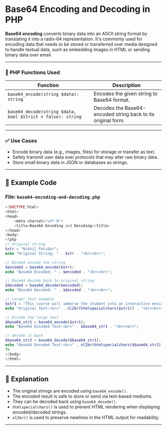 
# Base64 Encoding and Decoding in PHP

**Base64 encoding** converts binary data into an ASCII string format by translating it into a radix-64 representation.
It's commonly used for encoding data that needs to be stored or transferred over media designed to handle textual data, such as embedding images in HTML or sending binary data over email.

---

### 📌 PHP Functions Used

| Function                                                    | Description                                                  |
| ----------------------------------------------------------- | ------------------------------------------------------------ |
| `base64_encode(string $data): string`                       | Encodes the given string to Base64 format.                   |
| `base64_decode(string $data, bool $strict = false): string` | Decodes the Base64-encoded string back to its original form. |

---

### ✅ Use Cases

* Encode binary data (e.g., images, files) for storage or transfer as text.
* Safely transmit user data over protocols that may alter raw binary data.
* Store small binary data in JSON or databases as strings.

---

## 🧪 Example Code

### File: `base64-encoding-and-decoding.php`

```php
<!DOCTYPE html>
<html>
<head>
    <meta charset="utf-8">
    <title>Base64 Encoding and Decoding</title>
</head>
<body>
<?php
// Original string
$str = "Nikhil Patidar";
echo "Original String: " . $str . "<br><br>";

// Base64 encode the string
$encoded = base64_encode($str);
echo "Base64 Encoded: " . $encoded . "<br><br>";

// Base64 decode back to original string
$decoded = base64_decode($encoded);
echo "Base64 Decoded: " . $decoded . "<br><br>";

// Larger text example
$str1 = "This course will immerse the student into an interactive environment where they will learn how to test and evaluate systems.";
echo "Original Text:<br>" . nl2br(htmlspecialchars($str1)) . "<br><br>";

// Encode the large text
$base64_str1 = base64_encode($str1);
echo "Base64 Encoded Text:<br>" . $base64_str1 . "<br><br>";

// Decode it back
$base64_str2 = base64_decode($base64_str1);
echo "Base64 Decoded Text:<br>" . nl2br(htmlspecialchars($base64_str2)) . "<br>";
?>
</body>
</html>
```

---

## 📘 Explanation

* The original strings are encoded using `base64_encode()`.
* The encoded result is safe to store or send via text-based mediums.
* They can be decoded back using `base64_decode()`.
* `htmlspecialchars()` is used to prevent HTML rendering when displaying encoded/decoded strings.
* `nl2br()` is used to preserve newlines in the HTML output for readability.

---

